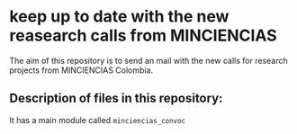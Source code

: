 # keep up to date with the new reasearch calls from MINCIENCIAS

The aim of this repository is to send an mail with the new calls for research projects from MINCIENCIAS Colombia. 


## Description of files in this repository:

It has a main module called `minciencias_convoc`




